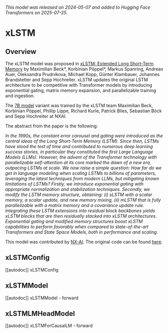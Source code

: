 <!--Copyright 2025 NXAI GmbH. All rights reserved.

Licensed under the Apache License, Version 2.0 (the "License"); you may not use this file except in compliance with
the License. You may obtain a copy of the License at

http://www.apache.org/licenses/LICENSE-2.0

Unless required by applicable law or agreed to in writing, software distributed under the License is distributed on
an "AS IS" BASIS, WITHOUT WARRANTIES OR CONDITIONS OF ANY KIND, either express or implied. See the License for the
specific language governing permissions and limitations under the License.

⚠️ Note that this file is in Markdown but contain specific syntax for our doc-builder (similar to MDX) that may not be
rendered properly in your Markdown viewer.

-->
*This model was released on 2024-05-07 and added to Hugging Face Transformers on 2025-07-25.*

# xLSTM

## Overview

The xLSTM model was proposed in [xLSTM: Extended Long Short-Term Memory](https://huggingface.co/papers/2405.04517) by Maximilian Beck*, Korbinian Pöppel*, Markus Spanring, Andreas Auer, Oleksandra Prudnikova, Michael Kopp, Günter Klambauer, Johannes Brandstetter and Sepp Hochreiter.
xLSTM updates the original LSTM architecture to be competitive with Transformer models by introducing exponential gating, matrix memory expansion, and parallelizable training and ingestion.

The [7B model](https://huggingface.co/NX-AI/xLSTM-7b) variant was trained by the xLSTM team Maximilian Beck, Korbinian Pöppel, Phillip Lippe, Richard Kurle, Patrick Blies, Sebastian Böck and Sepp Hochreiter at NXAI.

The abstract from the paper is the following:

*In the 1990s, the constant error carousel and gating were introduced as the central ideas of the Long Short-Term Memory (LSTM). Since then, LSTMs have stood the test of time and contributed to numerous deep learning success stories, in particular they constituted the first Large Language Models (LLMs). However, the advent of the Transformer technology with parallelizable self-attention at its core marked the dawn of a new era, outpacing LSTMs at scale. We now raise a simple question: How far do we get in language modeling when scaling LSTMs to billions of parameters, leveraging the latest techniques from modern LLMs, but mitigating known limitations of LSTMs? Firstly, we introduce exponential gating with appropriate normalization and stabilization techniques. Secondly, we modify the LSTM memory structure, obtaining: (i) sLSTM with a scalar memory, a scalar update, and new memory mixing, (ii) mLSTM that is fully parallelizable with a matrix memory and a covariance update rule. Integrating these LSTM extensions into residual block backbones yields xLSTM blocks that are then residually stacked into xLSTM architectures. Exponential gating and modified memory structures boost xLSTM capabilities to perform favorably when compared to state-of-the-art Transformers and State Space Models, both in performance and scaling.*

This model was contributed by [NX-AI](https://huggingface.co/NX-AI).
The original code can be found [here](https://github.com/NX-AI/xlstm).

## xLSTMConfig

[[autodoc]] xLSTMConfig

## xLSTMModel

[[autodoc]] xLSTMModel
    - forward

## xLSTMLMHeadModel

[[autodoc]] xLSTMForCausalLM
    - forward
